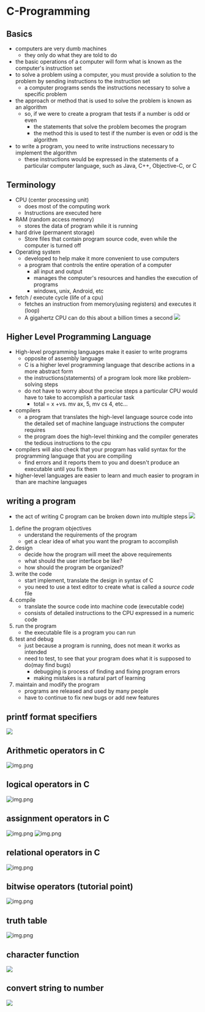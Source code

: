 # C-Programming

## Basics

- computers are very dumb machines
  - they only do what they are told to do
- the basic operations of a computer will form what is known as the computer's instruction set
- to solve a problem using a computer, you must provide a solution to the problem
  by sending instructions to the instruction set
  - a computer programs sends the instructions necessary to solve a specific problem
- the approach or method that is used to solve the problem is known as an algorithm
  - so, if we were to create a program that tests if a number is odd or even
    - the statements that solve the problem becomes the program
    - the method this is used to test if the number is even or odd is the algorithm
- to write a program, you need to write instructions necessary to implement the algorithm
  - these instructions would be expressed in the statements of a particular computer language,
    such as Java, C++, Objective-C, or C

## Terminology

- CPU (center processing unit)
  - does most of the computing work
  - Instructions are executed here
- RAM (random access memory)
  - stores the data of program while it is running
- hard drive (permanent storage)
  - Store files that contain program source code, even while the computer is turned off
- Operating system
  - developed to help make it more convenient to use computers
  - a program that controls the entire operation of a computer
    - all input and output
    - manages the computer's resources and handles the execution of programs
    - windows, unix, Android, etc
- fetch / execute cycle (life of a cpu)
  - fetches an instruction from memory(using registers) and executes it (loop)
  - A gigahertz CPU can do this about a billion times a second
    ![](assets/img1.png)

## Higher Level Programming Language

- High-level programming languages make it easier to write programs
  - opposite of assembly language
  - C is a higher level programming language that describe actions in a more abstract form
  - the instructions(statements) of a program look more like problem-solving steps
  - do not have to worry about the precise steps a particular CPU would have to take to accomplish a particular task
    - total = x +vs. mv ax, 5, mv cs 4, etc...
- compilers
  - a program that translates the high-level language source code into the detailed set of machine language
    instructions the computer requires
  - the program does the high-level thinking and the compiler generates the tedious instructions to the cpu
- compilers will also check that your program has valid syntax for the programming language that you are compiling
  - find errors and it reports them to you and doesn't produce an executable until you fix them
- higher-level languages are easier to learn and much easier to program in than are machine languages

## writing a program

- the act of writing C program can be broken down into multiple steps
  ![](assets/img2.png)

1. define the program objectives
   - understand the requirements of the program
   - get a clear idea of what you want the program to accomplish
2. design
   - decide how the program will meet the above requirements
   - what should the user interface be like?
   - how should the program be organized?
3. write the code
   - start implement, translate the design in syntax of C
   - you need to use a text editor to create what is called a _source code_ file
4. compile
   - translate the source code into machine code (executable code)
   - consists of detailed instructions to the CPU expressed in a numeric code
5. run the program
   - the executable file is a program you can run
6. test and debug
   - just because a program is running, does not mean it works as intended
   - need to test, to see that your program does what it is supposed to do(may find bugs)
     - debugging is process of finding and fixing program errors
     - making mistakes is a natural part of learning
7. maintain and modify the program
   - programs are released and used by many people
   - have to continue to fix new bugs or add new features

## printf format specifiers

![](assets/format_specifiers.png)

## Arithmetic operators in C

![img.png](assets/img3.png)

## logical operators in C

![img.png](assets/img4.png)

## assignment operators in C

![img.png](assets/img5.png)
![img.png](assets/img6.png)

## relational operators in C

![img.png](assets/img7.png)

## bitwise operators (tutorial point)

![img.png](assets/img8.png)

## truth table

![img.png](assets/img9.png)

## character function

![](assets/img10.png)

## convert string to number
![](assets/img11.png)

